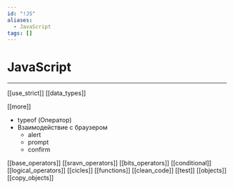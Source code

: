 ```yaml
---
id: "!JS"
aliases:
  - JavaScript
tags: []
---
```


# JavaScript
---

[[use_strict]]
[[data_types]]

[[more]]
- typeof (Оператор)
- Взаимодействие с браузером
    - alert
    - prompt
    - confirm

[[base_operators]]
[[sravn_operators]]
[[bits_operators]]
[[conditional]]
[[logical_operators]]
[[cicles]]
[[functions]]
[[clean_code]]
[[test]]
[[objects]]
    [[copy_objects]]
